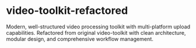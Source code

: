 # video-toolkit-refactored
Modern, well-structured video processing toolkit with multi-platform upload capabilities. Refactored from original video-toolkit with clean architecture, modular design, and comprehensive workflow management.
